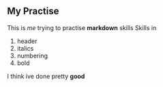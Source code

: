 ## My Practise
This is *me* trying to practise **markdown** skills
Skills in 
1. header
1. italics
1. numbering
1. bold
   
I think ive done pretty **good**
